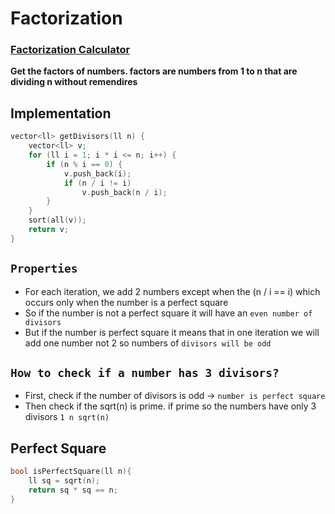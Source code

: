 # Factorization
### [Factorization Calculator](https://www.mathsisfun.com/numbers/factors-all-tool.html#calc)

**Get the factors of numbers. factors are numbers from 1 to n that are dividing n without remendires**

## Implementation
```cpp
vector<ll> getDivisors(ll n) {
    vector<ll> v;
    for (ll i = 1; i * i <= n; i++) {
        if (n % i == 0) {
            v.push_back(i);
            if (n / i != i)
                v.push_back(n / i);
        }
    }
    sort(all(v));
    return v;
}
```

## `Properties` 
- For each iteration, we add 2 numbers except when the (n / i == i) which occurs only when the number is a perfect square
- So if the number is not a perfect square it will have an `even number of divisors`
- But if the number is perfect square it means that in one iteration we will add one number not 2 so numbers of `divisors will be odd`

## `How to check if a number has 3 divisors?`
- First, check if the number of divisors is odd -> `number is perfect square`
- Then check if the sqrt(n) is prime. if prime so the numbers have only 3 divisors `1 n sqrt(n)`


## Perfect Square
```cpp
bool isPerfectSquare(ll n){
    ll sq = sqrt(n);
    return sq * sq == n;
}
```
